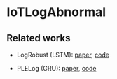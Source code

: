 # IoTLogAbnormal


## Related works

- LogRobust (LSTM): [paper](https://netman.aiops.org/~peidan/ANM2019/6.LogAnomalyDetection/LectureCoverage/2019FSE_LogRobust.pdf), [code](https://drive.google.com/file/d/1ZBaJTATRXeOH1TR1bWbtboyQ8NbfERIp)

- PLELog (GRU): [paper](https://drive.google.com/file/d/1H4p-fv1KY81HfbCDsrf3tX8ZP2p7xqp8/view), [code](https://github.com/YangLin-George/PLELog)

